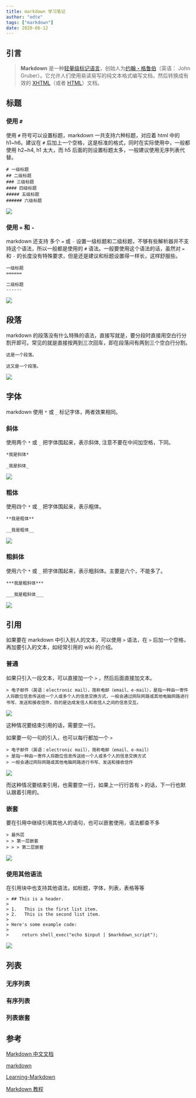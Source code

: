 ```yaml
---
title: markdown 学习笔记
author: "edte"
tags: ["markdown"]
date: 2020-06-12
---
```


## 引言

> **Markdown** 是一种[轻量级标记语言](https://zh.wikipedia.org/wiki/轻量级标记语言)，创始人为[约翰・格鲁伯](https://zh.wikipedia.org/wiki/約翰·格魯伯)（英语： John Gruber）。它允许人们使用易读易写的纯文本格式编写文档，然后转换成有效的 [XHTML](https://zh.wikipedia.org/wiki/XHTML)（或者 [HTML](https://zh.wikipedia.org/wiki/HTML)）文档。

## 标题

### 使用 `#` #

使用 `#` 符号可以设置标题，markdown 一共支持六种标题，对应着 html 中的 h1~h6。建议在 `#` 后加上一个空格，这是标准的格式，同时在实际使用中，一般都使用 h2~h4, h1 太大，而 h5 后面的则设置标题太多，一般建议使用无序列表代替。

```
# 一级标题
## 二级标题
### 三级标题
#### 四级标题
##### 五级标题
###### 六级标题
```



![](https://img2020.cnblogs.com/blog/1823594/202006/1823594-20200612222139424-1387886975.png)

### 使用 `=` 和 `-`

markdown 还支持 多个 `=` 或 `-` 设置一级标题和二级标题，不够有些解析器并不支持这个语法，所以一般都是使用的 `#` 语法。一般要使用这个语法的话，虽然对 `=` 和 `-` 的长度没有特殊要求，但是还是建议和标题设置得一样长，这样舒服些。

```
一级标题
======

二级标题
------
```



![](https://img2020.cnblogs.com/blog/1823594/202006/1823594-20200612222849193-2001459215.png)



## 段落

markdown 的段落没有什么特殊的语法，直接写就是，要分段时直接用空白行分割开即可。常见的就是直接按两到三次回车，即在段落间有两到三个空白行分割。

```
这是一个段落。

这又是一个段落。
```

![](https://img2020.cnblogs.com/blog/1823594/202006/1823594-20200612224550457-2104814836.png)

## 字体

markdown 使用 `*` 或 `_` 标记字体，两者效果相同。

### 斜体

使用两个 `*` 或 `_` 把字体围起来，表示斜体, 注意不要在中间加空格，下同。

```
*我是斜体*

_我是斜体_
```

![](https://img2020.cnblogs.com/blog/1823594/202006/1823594-20200612230146952-537470422.png)

### 粗体

使用四个 `*` 或 `_` 把字体围起来，表示粗体。

```
**我是粗体**

__我是粗体__
```

![](https://img2020.cnblogs.com/blog/1823594/202006/1823594-20200612230317896-1846971416.png)

### 粗斜体

使用六个 `*` 或 `_` 把字体围起来，表示粗斜体。主要是六个，不能多了。

```
***我是粗斜体***

___我是粗斜体___
```

![](https://img2020.cnblogs.com/blog/1823594/202006/1823594-20200612230549025-2013575072.png)

## 引用

如果要在 markdown 中引入别人的文本，可以使用 `>` 语法，在 `>` 后加一个空格，再加要引入的文本，如经常引用的 wiki 的介绍。

### 普通

如果只引入一段文本，可以直接加一个 `>` ，然后后面直接加文本。

```
> 电子邮件（英语：electronic mail），简称电邮（email、e-mail），是指一种由一寄件人将数位信息传送给一个人或多个人的信息交换方式，一般会通过网际网路或其他电脑网路进行书写、发送和接收信件，目的是达成发信人和收信人之间的信息交互。
```

![](https://img2020.cnblogs.com/blog/1823594/202006/1823594-20200612231950270-1802538318.png)

这种情况要结束引用的话，需要空一行。

如果要一句一句的引入，也可以每行都加一个 `>`

```
> 电子邮件（英语：electronic mail），简称电邮（email、e-mail）
> 是指一种由一寄件人将数位信息传送给一个人或多个人的信息交换方式
> 一般会通过网际网路或其他电脑网路进行书写、发送和接收信件
```

![](https://img2020.cnblogs.com/blog/1823594/202006/1823594-20200612232346199-331560309.png)

而这种情况要结束引用，也需要空一行，如果上一行行首有 `>` 的话，下一行也默认跟着引用的。

### 嵌套

要在引用中继续引用其他人的语句，也可以嵌套使用，语法都查不多

```
> 最外层
> > 第一层嵌套
> > > 第二层嵌套
```

![](https://img2020.cnblogs.com/blog/1823594/202006/1823594-20200612232639526-899320660.png)

### 使用其他语法

在引用块中也支持其他语法，如标题，字体，列表，表格等等

```
> ## This is a header.
>
> 1.   This is the first list item.
> 2.   This is the second list item.
>
> Here's some example code:
>
>     return shell_exec("echo $input | $markdown_script");
```

![](https://img2020.cnblogs.com/blog/1823594/202006/1823594-20200612233219578-77306837.png)

## 列表



### 无序列表



### 有序列表



### 列表嵌套










## 参考

[Markdown 中文文档](https://markdown-zh.readthedocs.io/en/latest/)

[markdown](https://zh.wikipedia.org/wiki/Markdown)

[Learning-Markdown](http://xianbai.me/learn-md/index.html)

[Markdown 教程](https://www.runoob.com/markdown/md-tutorial.html)